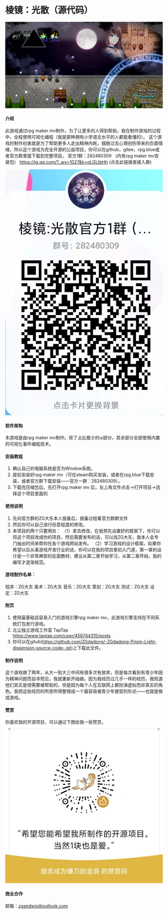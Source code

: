 # 棱镜：光散（源代码）
![输入图片说明](%E8%AE%B0%E5%BE%97%E7%9C%8BREADME.md/%E5%BE%AE%E4%BF%A1%E5%9B%BE%E7%89%87_20220531192352.png)
#### 介绍
此游戏通过rpg maker mv制作，为了让更多的人得到帮助，我在制作游戏的过程中，全程使用可视化编程（就是那种拥有小学语文水平的人都能看懂的）。
这个游戏的制作初衷就是为了帮助更多人走出精神内耗，摆脱过去心理创伤带来的负面情绪，所以这个游戏为完全开源的公益项目，你可以在github，gitee，rpg.blue或者官方群里面下载到完整项目。
官方1群：282480309 （内有rpg maker mv安装包）
https://jq.qq.com/?_wv=1027&k=qLGLtbHh (点击此链接直接入群)


![输入图片说明](%E8%AE%B0%E5%BE%97%E7%9C%8BREADME.md/%E5%AE%98%E6%96%B91%E7%BE%A4.jpg)
#### 软件架构
本游戏是由rpg maker mv制作。除了占比极少的ui部分，其余部分全部使用内置的可视化事件编程技术。


#### 安装教程

1.  确认自己的电脑系统是否为Window系统。
2.  提前安装好rpg maker mv（可在steam购买安装，或者在rpg.blue下载安装，或者官方群下载安装——官方一群：282480309）。
3.  下载完压缩包后，先打开rpg maker mv 后，左上角文件点击->打开项目->选择这个项目里面的

#### 使用说明

1.  先向官方群的ZG大东本人报备后，报备过程看官方群群文件
2.  然后你可以自己进行任意程度的修改。
3.  本项目的两个只要用处：
    （1）拿去修改，在我预先设置好的框架下，你可以将这个项目改成你的项目，然后需要发布的话，可以找ZG大东，我本人会专门抽出时间来帮你在各个游戏网站发布。
    （2）学习游戏的设计框架。如果你希望以后从事游戏开发行业的话，你可以在我的项目里初入门道，第一章的设计是一个非常典型的反面教材，建议从第二章开始学习，从第二章开始，我的编写才逐渐规范。

#### 游戏制作名单：

程序：ZG大东
美术：ZG大东
音乐：ZG大东
策划：ZG大东
测试：ZG大东
设定：ZG大东


#### 附页

1.  使用最基础且容易入门的游戏引擎rpg maker mv，此游戏引擎支持在不同系统打包发行游戏。
2.  北尘独立游戏工作室 TapTap https://www.taptap.com/user/458744315/posts 
3.  你可以在gitub(https://github.com/ZGdadong/-ZGdadong-Prism-Light-dispersion-source-code-.git)上下载此文件。

#### 制作说明
这个游戏做了两年，从大一到大三中间有很多次有放弃，但是每次看到有青少年因为精神问题而自寻短见，我就重新开始做。因为我经历过几乎一样的经历，我知道他们其实是很需要被帮助的，但是因为每个人在互联网上都扮演虚拟而非真实的角色。我把这些经历的所思所得整理成一个最容易被青少年接受的形式——也就是做成游戏。

#### 赞赏
你喜欢我的开源项目，可以通过下图给我一些赞赏。
![输入图片说明](%E8%AE%B0%E5%BE%97%E7%9C%8BREADME.md/zzm.jpg)

#### 商业合作
邮箱：zgandwjs@outlook.com
